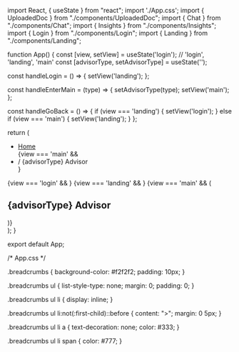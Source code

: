 import React, { useState } from "react";
import './App.css';
import { UploadedDoc } from "./components/UploadedDoc";
import { Chat } from "./components/Chat";
import { Insights } from "./components/Insights";
import { Login } from "./components/Login";
import { Landing } from "./components/Landing";

function App() {
  const [view, setView] = useState('login'); // 'login', 'landing', 'main'
  const [advisorType, setAdvisorType] = useState('');

  const handleLogin = () => {
    setView('landing');
  };

  const handleEnterMain = (type) => {
    setAdvisorType(type);
    setView('main');
  };

  const handleGoBack = () => {
    if (view === 'landing') {
      setView('login');
    } else if (view === 'main') {
      setView('landing');
    }
  };

  return (
    <div className="app">
      <nav className="breadcrumbs">
        <ul>
          <li><a href="#" onClick={handleGoBack}>Home</a></li>
          {view === 'main' && <li><span> / {advisorType} Advisor</span></li>}
        </ul>
      </nav>
      {view === 'login' && <Login onLogin={handleLogin} />}
      {view === 'landing' && <Landing onEnterMain={handleEnterMain} />}
      {view === 'main' && (
        <div className="main-container">
          <h2 className="advisor-heading">{advisorType} Advisor</h2>
          <UploadedDoc />
          <Chat />
          <Insights />
        </div>
      )}
    </div>
  );
}

export default App;










/* App.css */

.breadcrumbs {
  background-color: #f2f2f2;
  padding: 10px;
}

.breadcrumbs ul {
  list-style-type: none;
  margin: 0;
  padding: 0;
}

.breadcrumbs ul li {
  display: inline;
}

.breadcrumbs ul li:not(:first-child)::before {
  content: ">";
  margin: 0 5px;
}

.breadcrumbs ul li a {
  text-decoration: none;
  color: #333;
}

.breadcrumbs ul li span {
  color: #777;
}
